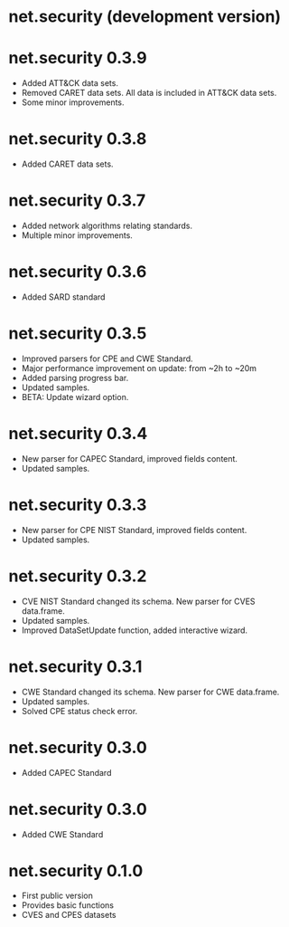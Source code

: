# net.security (development version)

# net.security 0.3.9

 * Added ATT&CK data sets.
 * Removed CARET data sets. All data is included in ATT&CK data sets.
 * Some minor improvements.
 
# net.security 0.3.8

 * Added CARET data sets.
 
# net.security 0.3.7

 * Added network algorithms relating standards.
 * Multiple minor improvements.
 
# net.security 0.3.6

 * Added SARD standard  

# net.security 0.3.5

 * Improved parsers for CPE and CWE Standard.  
 * Major performance improvement on update: from ~2h to ~20m  
 * Added parsing progress bar.  
 * Updated samples.  
 * BETA: Update wizard option.  
 
# net.security 0.3.4

 * New parser for CAPEC Standard, improved fields content.  
 * Updated samples. 
 
# net.security 0.3.3

 * New parser for CPE NIST Standard, improved fields content.  
 * Updated samples. 
 
# net.security 0.3.2

 * CVE NIST Standard changed its schema. New parser for CVES data.frame.  
 * Updated samples.  
 * Improved DataSetUpdate function, added interactive wizard.  

# net.security 0.3.1

 * CWE Standard changed its schema. New parser for CWE data.frame.  
 * Updated samples.  
 * Solved CPE status check error.  
 
# net.security 0.3.0

 * Added CAPEC Standard  

# net.security 0.3.0  

 * Added CWE Standard  

# net.security 0.1.0  

 * First public version  
 * Provides basic functions  
 * CVES and CPES datasets  
 
